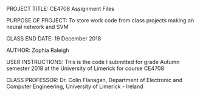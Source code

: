 PROJECT TITLE: CE4708 Assignment Files

PURPOSE OF PROJECT: To store work code from class projects making an neural network and SVM

CLASS END DATE: 19 December 2018

AUTHOR: Zophia Raleigh

USER INSTRUCTIONS: This is the code I submitted for grade Autumn semester 2018 at the University of Limerick for course CE4708

CLASS PROFESSOR: Dr. Colin Flanagan, Department of Electronic and Computer Engineering, University of Limerick - Ireland
